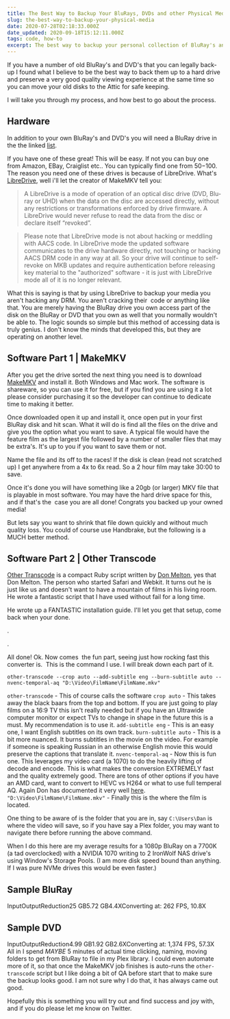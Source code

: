 ```yaml
---
title: The Best Way to Backup Your BluRays, DVDs and other Physical Media
slug: the-best-way-to-backup-your-physical-media
date: 2020-07-28T02:18:33.000Z
date_updated: 2020-09-18T15:12:11.000Z
tags: code, how-to
excerpt: The best way to backup your personal collection of BluRay's and DVDs to reclaim some shelf space using MakeMKV and Other Transcode.
---
```


If you have a number of old BluRay's and DVD's that you can legally back-up I found what I believe to be the best way to back them up to a hard drive and preserve a very good quality viewing experience at the same time so you can move your old disks to the Attic for safe keeping. 

I will take you through my process, and how best to go about the process.

## Hardware

In addition to your own BluRay's and DVD's you will need a BluRay drive in the the linked [list](https://www.makemkv.com/forum/viewtopic.php?f=19&amp;t=18856). 

If you have one of these great! This will be easy. If not you can buy one from Amazon, EBay, Craiglist etc.. You can typically find one from $50-$100. The reason you need one of these drives is because of LibreDrive. What's [LibreDrive](https://www.makemkv.com/forum/viewtopic.php?f=19&amp;t=18856), well i'll let the creator of MakeMKV tell you:

> A LibreDrive is a mode of operation of an optical disc drive (DVD, Blu-ray or UHD) when the data on the disc are accessed directly, without any restrictions or transformations enforced by drive firmware. A LibreDrive would never refuse to read the data from the disc or declare itself “revoked”.

> Please note that LibreDrive mode is not about hacking or meddling with AACS code. In LibreDrive mode the updated software communicates to the drive hardware directly, not touching or hacking AACS DRM code in any way at all. So your drive will continue to self-revoke on MKB updates and require authentication before releasing key material to the "authorized" software - it is just with LibreDrive mode all of it is no longer relevant.

What this is saying is that by using LibreDrive to backup your media you aren't hacking any DRM. You aren't cracking their  code or anything like that. You are merely having the BluRay drive you own access part of the disk on the BluRay or DVD that you own as well that you normally wouldn't be able to. The logic sounds so simple but this method of accessing data is truly genius. I don't know the minds that developed this, but they are operating on another level.

## Software Part 1 | MakeMKV

After you get the drive sorted the next thing you need is to download [MakeMKV](https://www.makemkv.com/) and install it. Both Windows and Mac work. The software is shareware, so you can use it for free, but if you find you are using it a lot please consider purchasing it so the developer can continue to dedicate time to making it better.

Once downloaded open it up and install it, once open put in your first BluRay disk and hit scan. What it will do is find all the files on the drive and give you the option what you want to save. A typical file would have the feature film as the largest file followed by a number of smaller files that may be extra's. It's up to you if you want to save them or not.

Name the file and its off to the races! If the disk is clean (read not scratched up) I get anywhere from a 4x to 6x read. So a 2 hour film may take 30:00 to save. 

Once it's done you will have something like a 20gb (or larger) MKV file that is playable in most software. You may have the hard drive space for this, and if that's the  case you are all done! Congrats you backed up your owned media! 

But lets say you want to shrink that file down quickly and without much quality loss. You could of course use Handbrake, but the following is a MUCH better method.

## Software Part 2 | Other Transcode

[Other Transcode](https://github.com/donmelton/other_video_transcoding) is a compact Ruby script written by [Don Melton](https://donmelton.com/), yes that Don Melton. The person who started Safari and Webkit. It turns out he is just like us and doesn't want to have a mountain of films in his living room. He wrote a fantastic script that I have used without fail for a long time. 

He wrote up a FANTASTIC installation guide. I'll let you get that setup, come back when your done.

.

.

All done! Ok. Now comes  the fun part, seeing just how rocking fast this converter is.  This is the command I use. I will break down each part of it.

`other-transcode --crop auto --add-subtitle eng --burn-subtitle auto --nvenc-temporal-aq "D:\Video\FilmName\FilmName.mkv"`

`other-transcode` - This of course calls the software
`crop auto` - This takes away the black baars from the top and bottom. If you are just going to play films on a 16:9 TV this isn't really needed but if you have an Ultrawide computer monitor or expect TVs to change in shape in the future this is a must. My recommendation is to use it.
`add-subtitle eng` - This is an easy one, I want English subtitles on its own track.
`burn-subtitle auto` - This is a bit more nuanced. It burns subtitles in the movie on the video. For example if someone is speaking Russian in an otherwise English movie this would preserve the captions that translate it.
``nvenc-temporal-aq`` - Now this is fun one. This leverages my video card (a 1070) to do the heavily lifting of decode and encode. This is what makes the conversion EXTREMELY fast and the quality extremely good. There are tons of other options if you have an AMD card, want to convert to HEVC vs H264 or what to use full temperal AQ. Again Don has documented it very well [here](https://github.com/donmelton/other_video_transcoding/wiki/Video).
`"D:\Video\FilmName\FilmName.mkv"` - Finally this is the where the film is located. 

One thing to be aware of is the folder that you are in, say `C:\Users\Dan` is where the video will save, so if you have say a Plex folder, you may want to navigate there before running the above command. 

When I do this here are my average results for a 1080p BluRay on a 7700K (a tad overclocked) with a NVIDIA 1070 writing to 2 IronWolf NAS drive's using Window's Storage Pools. (I am more disk speed bound than anything. If I was pure NVMe drives this would be even faster.)

## Sample BluRay
InputOutputReduction25 GB5.72 GB4.4XConverting at: 262 FPS, 10.8X
## Sample DVD
InputOutputReduction4.99 GB1.92 GB2.6XConverting at: 1,374 FPS, 57.3X
All in I spend *MAYBE* 5 minutes of actual time clicking, naming, moving folders to get from BluRay to file in my Plex library. I could even automate more of it, so that once the MakeMKV job finishes is auto-runs the `other-transcode` script but I like doing a bit of QA before start that to make sure the backup looks good. I am not sure why I do that, it has always came out good.

Hopefully this is something you will try out and find success and joy with, and if you do please let me know on Twitter. 

